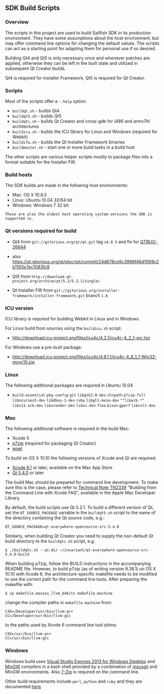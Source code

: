 ## SDK Build Scripts

### Overview

The scripts in this project are used to build Sailfish SDK in its
production environment. They have some assumptions about the host
environment, but may offer command line options for changing the
default values. The scripts can act as a starting point for adapting
them for personal use if so desired.

Building Qt4 and Qt5 is only necessary once and whenever patches are
applied, otherwise they can be left in the built state and utilized in
subsequent Qt Creator builds.

Qt4 is required for Installer Framework, Qt5 is required for Qt Creator.

### Scripts

Most of the scripts offer a `--help` option.

* `buildqt.sh` - builds Qt4
* `buildqt5.sh` - builds Qt5
* `buildqtc.sh` - builds Qt Creator and cross-gdb for *i486* and *armv7hl* architectures
* `buildicu.sh` - builds the ICU library for Linux and Windows (required for Webkit)
* `buildifw.sh` - builds the Qt Installer Framework binaries
* `buildmaster.sh` - start one or more build tasks in a build host

The other scripts are various helper scripts mostly to package files
into a format suitable for the Installer FW.

### Build hosts

The SDK builds are made in the following host environments:

* Mac:     OS X 10.8.5
* Linux:   Ubuntu 10.04 32/64 bit
* Windows: Windows 7 32 bit

`These are also the oldest host operating system versions the SDK is supported in.`

### Qt versions required for build

* Qt4 from `git://gitorious.org/qt/qt.git` tag `v4.8.5` and fix for [QTBUG-26844][6]
* also https://qt.gitorious.org/qt/qtscript/commit/24d678ce9c3996f46d1069c2b1193e7ec1083fc8

* Qt5 from `http://download.qt-project.org/archive/qt/5.2/5.2.1/single/`
* Qt Installer FW from `git://gitorious.org/installer-framework/installer-framework.git` branch `1.6`

### ICU version

ICU library is required for building Webkit in Linux and in Windows.

For Linux build from sources using the `buildicu.sh` script:

* http://download.icu-project.org/files/icu4c/4.2.1/icu4c-4_2_1-src.tgz

For Windows use a pre-built package:

* http://download.icu-project.org/files/icu4c/4.8.1.1/icu4c-4_8_1_1-Win32-msvc10.zip

### Linux

The following additional packages are required in Ubuntu 10.04

* `build-essential` `pkg-config` `git` `libgtk2.0-dev` `chrpath` `p7zip-full` `libncurses5-dev` `libdbus-1-dev` `ruby` `libgl1-mesa-dev`
  `"^libxcb.*"` `libx11-xcb-dev` `libxrender-dev` `libxi-dev` `flex` `bison` `gperf` `libxslt-dev`

### Mac

The following additional software is required in the build Mac:

* Xcode 5
* [p7zip][1] (required for packaging Qt Creator)
* [wget][8]

[1]: http://sourceforge.net/projects/p7zip/
[8]: https://www.gnu.org/software/wget/

To build on OS X 10.10 the following versions of Xcode and Qt are required:

* [Xcode 6.1][9] or later, available on the Mac App Store
* [Qt 5.4.0][10] or later

[9]: https://itunes.apple.com/fi/app/xcode/id497799835?mt=12
[10]: http://download.qt.io/archive/qt/5.4/5.4.0/single/

The build Mac should be prepared for command line development. To make sure
this is the case, please refer to [Technical Note TN2339][11] "Building from
the Command Line with Xcode FAQ", available in the Apple Mac Developer Library.

[11]: https://developer.apple.com/library/mac/technotes/tn2339/_index.html#//apple_ref/doc/uid/DTS40014588

By default, the build scripts use Qt 5.2.1. To build a different version of Qt,
set the `QT_SOURCE_PACKAGE` variable in the `buildqt5.sh` script to the name of
the directory containing the Qt source code, e.g.:

```
QT_SOURCE_PACKAGE=qt-everywhere-opensource-src-5.4.0
```

Similarly, when building Qt Creator you need to supply the non-default Qt build
directory to the `buildqtc.sh` script, e.g.

```
$ ./buildqtc.sh --qt-dir ~/invariant/qt-everywhere-opensource-src-5.4.0-build
```

When building p7zip, follow the BUILD instructions in the accompanying README
file. However, to build p7zip (as of writing version 9.38.1) on OS X 10.10 with
Xcode 6, the architecture-specific makefile needs to be modified to use the
correct path for the command line tools. After preparing the makefile with:

```
$ cp makefile.macosx_llvm_64bits makefile.machine
```

change the compiler paths in `makefile.machine` from:

```
CXX=/Developer/usr/bin/llvm-g++
CC=/Developer/usr/bin/llvm-gcc
```

to the paths used by Xcode 6 command line tool shims:

```
CXX=/usr/bin/llvm-g++
CC=/usr/bin/llvm-gcc
```

### Windows

Windows build uses [Visual Studio Express 2013 for Windows Desktop][2] and [MinGW][4] compilers in a bash
shell provided by a combination of [msysgit][3] and MinGW environments. Also [7-Zip][5] is required on the command line.

Other build requirements include `perl`, `python` and `ruby` and they are documented [here][7].

[2]: http://www.visualstudio.com/en-us/downloads
[3]: http://code.google.com/p/msysgit/
[4]: http://sourceforge.net/projects/mingw/files/Installer/
[5]: http://www.7-zip.org/
[6]: https://bugreports.qt-project.org/browse/QTBUG-26844
[7]: http://qt-project.org/doc/qt-5/windows-requirements.html
